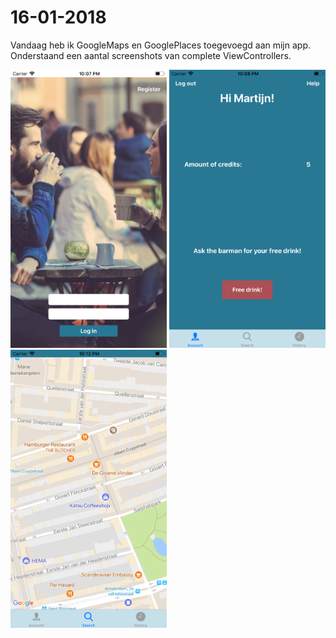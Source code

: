 # 16-01-2018

Vandaag heb ik GoogleMaps en GooglePlaces toegevoegd aan mijn app. Onderstaand een aantal screenshots van complete ViewControllers.

<img src="https://raw.githubusercontent.com/MartijnBlauw/Project/master/doc/LoginScreen.png" width="250">
<img src="https://raw.githubusercontent.com/MartijnBlauw/Project/master/doc/IndexScreen.png" width="250">
<img src="https://raw.githubusercontent.com/MartijnBlauw/Project/master/doc/MapScreen.png" width="250">



